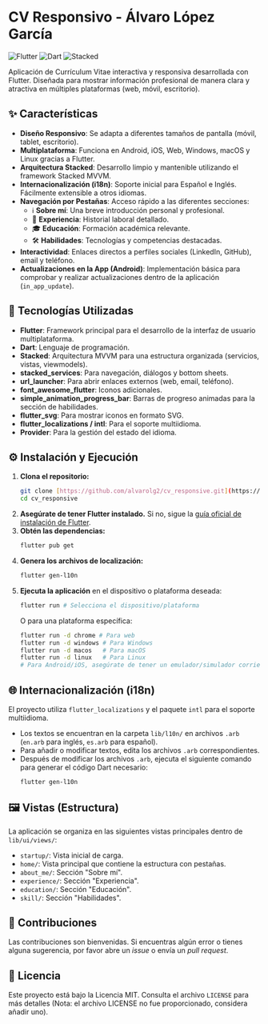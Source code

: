 # CV Responsivo - Álvaro López García

![Flutter](https://img.shields.io/badge/Flutter-%2302569B.svg?style=for-the-badge&logo=Flutter&logoColor=white)
![Dart](https://img.shields.io/badge/dart-%230175C2.svg?style=for-the-badge&logo=dart&logoColor=white)
![Stacked](https://img.shields.io/badge/Stacked-%231C2834.svg?style=for-the-badge)

Aplicación de Currículum Vitae interactiva y responsiva desarrollada con Flutter. Diseñada para mostrar información profesional de manera clara y atractiva en múltiples plataformas (web, móvil, escritorio).

## ✨ Características

* **Diseño Responsivo**: Se adapta a diferentes tamaños de pantalla (móvil, tablet, escritorio).
* **Multiplataforma**: Funciona en Android, iOS, Web, Windows, macOS y Linux gracias a Flutter.
* **Arquitectura Stacked**: Desarrollo limpio y mantenible utilizando el framework Stacked MVVM.
* **Internacionalización (i18n)**: Soporte inicial para Español e Inglés. Fácilmente extensible a otros idiomas.
* **Navegación por Pestañas**: Acceso rápido a las diferentes secciones:
    * ℹ️ **Sobre mí**: Una breve introducción personal y profesional.
    * 💼 **Experiencia**: Historial laboral detallado.
    * 🎓 **Educación**: Formación académica relevante.
    * 🛠️ **Habilidades**: Tecnologías y competencias destacadas.
* **Interactividad**: Enlaces directos a perfiles sociales (LinkedIn, GitHub), email y teléfono.
* **Actualizaciones en la App (Android)**: Implementación básica para comprobar y realizar actualizaciones dentro de la aplicación (`in_app_update`).

## 🚀 Tecnologías Utilizadas

* **Flutter**: Framework principal para el desarrollo de la interfaz de usuario multiplataforma.
* **Dart**: Lenguaje de programación.
* **Stacked**: Arquitectura MVVM para una estructura organizada (servicios, vistas, viewmodels).
* **stacked\_services**: Para navegación, diálogos y bottom sheets.
* **url\_launcher**: Para abrir enlaces externos (web, email, teléfono).
* **font\_awesome\_flutter**: Iconos adicionales.
* **simple\_animation\_progress\_bar**: Barras de progreso animadas para la sección de habilidades.
* **flutter\_svg**: Para mostrar iconos en formato SVG.
* **flutter\_localizations / intl**: Para el soporte multiidioma.
* **Provider**: Para la gestión del estado del idioma.

## ⚙️ Instalación y Ejecución

1.  **Clona el repositorio:**
    ```bash
    git clone [https://github.com/alvarolg2/cv_responsive.git](https://github.com/alvarolg2/cv_responsive.git)
    cd cv_responsive
    ```
2.  **Asegúrate de tener Flutter instalado.** Si no, sigue la [guía oficial de instalación de Flutter](https://flutter.dev/docs/get-started/install).
3.  **Obtén las dependencias:**
    ```bash
    flutter pub get
    ```
4.  **Genera los archivos de localización:**
    ```bash
    flutter gen-l10n
    ```
5.  **Ejecuta la aplicación** en el dispositivo o plataforma deseada:
    ```bash
    flutter run # Selecciona el dispositivo/plataforma
    ```
    O para una plataforma específica:
    ```bash
    flutter run -d chrome # Para web
    flutter run -d windows # Para Windows
    flutter run -d macos   # Para macOS
    flutter run -d linux   # Para Linux
    # Para Android/iOS, asegúrate de tener un emulador/simulador corriendo o un dispositivo conectado.
    ```

## 🌐 Internacionalización (i18n)

El proyecto utiliza `flutter_localizations` y el paquete `intl` para el soporte multiidioma.

* Los textos se encuentran en la carpeta `lib/l10n/` en archivos `.arb` (`en.arb` para inglés, `es.arb` para español).
* Para añadir o modificar textos, edita los archivos `.arb` correspondientes.
* Después de modificar los archivos `.arb`, ejecuta el siguiente comando para generar el código Dart necesario:
    ```bash
    flutter gen-l10n
    ```

## 🖼️ Vistas (Estructura)

La aplicación se organiza en las siguientes vistas principales dentro de `lib/ui/views/`:

* `startup/`: Vista inicial de carga.
* `home/`: Vista principal que contiene la estructura con pestañas.
* `about_me/`: Sección "Sobre mí".
* `experience/`: Sección "Experiencia".
* `education/`: Sección "Educación".
* `skill/`: Sección "Habilidades".

## 🤝 Contribuciones

Las contribuciones son bienvenidas. Si encuentras algún error o tienes alguna sugerencia, por favor abre un *issue* o envía un *pull request*.

## 📄 Licencia

Este proyecto está bajo la Licencia MIT. Consulta el archivo `LICENSE` para más detalles (Nota: el archivo LICENSE no fue proporcionado, considera añadir uno).
